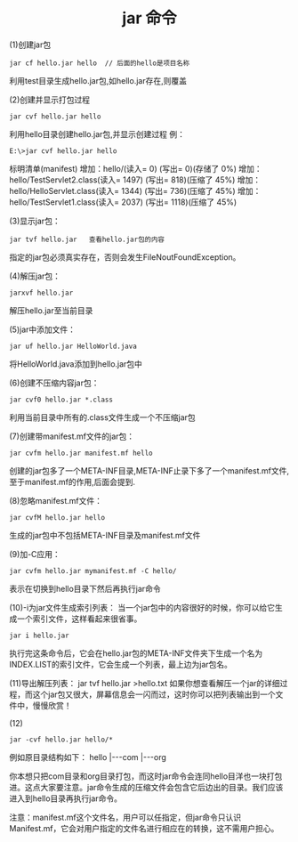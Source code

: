 <h1 align="center">jar 命令</h1>
(1)创建jar包

```
jar cf hello.jar hello  // 后面的hello是项目名称
```

利用test目录生成hello.jar包,如hello.jar存在,则覆盖
 
(2)创建并显示打包过程
```
jar cvf hello.jar hello
```
利用hello目录创建hello.jar包,并显示创建过程
例：
```
E:\>jar cvf hello.jar hello
 ```
标明清单(manifest)
增加：hello/(读入= 0) (写出= 0)(存储了 0%)
增加：hello/TestServlet2.class(读入= 1497) (写出= 818)(压缩了 45%)
增加：hello/HelloServlet.class(读入= 1344) (写出= 736)(压缩了 45%)
增加：hello/TestServlet1.class(读入= 2037) (写出= 1118)(压缩了 45%)
 
(3)显示jar包：
```
jar tvf hello.jar   查看hello.jar包的内容
```
指定的jar包必须真实存在，否则会发生FileNoutFoundException。
 
(4)解压jar包：
```
jarxvf hello.jar
```
解压hello.jar至当前目录
 
(5)jar中添加文件：
```
jar uf hello.jar HelloWorld.java
```
将HelloWorld.java添加到hello.jar包中
 
(6)创建不压缩内容jar包：
```
jar cvf0 hello.jar *.class
```
利用当前目录中所有的.class文件生成一个不压缩jar包
 
(7)创建带manifest.mf文件的jar包：
```
jar cvfm hello.jar manifest.mf hello
```
创建的jar包多了一个META-INF目录,META-INF止录下多了一个manifest.mf文件,至于manifest.mf的作用,后面会提到.
 
(8)忽略manifest.mf文件：
```
jar cvfM hello.jar hello
```
生成的jar包中不包括META-INF目录及manifest.mf文件
 
(9)加-C应用：
```
jar cvfm hello.jar mymanifest.mf -C hello/
```
表示在切换到hello目录下然后再执行jar命令
 
(10)-i为jar文件生成索引列表：
当一个jar包中的内容很好的时候，你可以给它生成一个索引文件，这样看起来很省事。
```
jar i hello.jar
```
执行完这条命令后，它会在hello.jar包的META-INF文件夹下生成一个名为INDEX.LIST的索引文件，它会生成一个列表，最上边为jar包名。
 
(11)导出解压列表：
jar tvf hello.jar >hello.txt   如果你想查看解压一个jar的详细过程，而这个jar包又很大，屏幕信息会一闪而过，这时你可以把列表输出到一个文件中，慢慢欣赏！
 
(12)
```
jar -cvf hello.jar hello/*
```
   例如原目录结构如下：
   hello
     |---com
     |---org
 
你本想只把com目录和org目录打包，而这时jar命令会连同hello目洋也一块打包进。这点大家要注意。jar命令生成的压缩文件会包含它后边出的目录。我们应该进入到hello目录再执行jar命令。
 
注意：manifest.mf这个文件名，用户可以任指定，但jar命令只认识Manifest.mf，它会对用户指定的文件名进行相应在的转换，这不需用户担心。